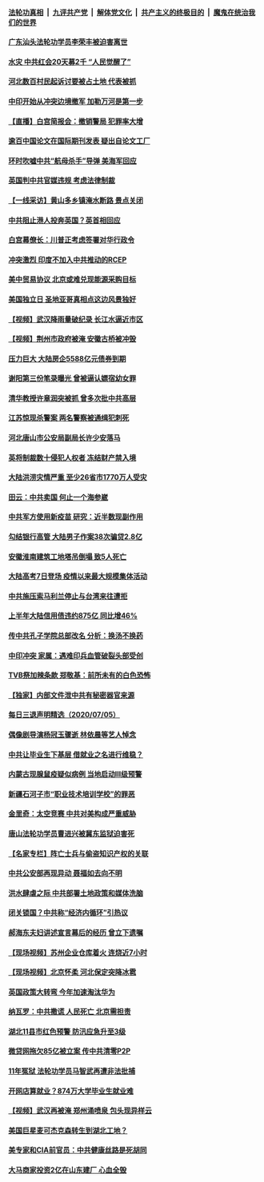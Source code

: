 ####  [法轮功真相](../../../../basic/blob/master/README.md?t=07070302) &nbsp;|&nbsp; [九评共产党](../../../../9ping.md/blob/master/README.md?t=07070302) &nbsp;|&nbsp; [解体党文化](../../../../jtdwh.md/blob/master/README.md?t=07070302)  &nbsp;|&nbsp; [共产主义的终极目的](../../../../gczydzjmd.md/blob/master/README.md?t=07070302) &nbsp;|&nbsp; [魔鬼在统治我们的世界](../../../../mgztzwmdsj.md/blob/master/README.md?t=07070302) 

#### [广东汕头法轮功学员李荣丰被迫害离世](../pages/nsc413/n12234088.md?t=07070302) 

#### [水灾 中共红会20天募2千 “人民觉醒了”](../pages/nsc413/n12236624.md?t=07070302) 

#### [河北数百村民起诉讨要被占土地 代表被抓](../pages/nsc413/n12236842.md?t=07070302) 

#### [中印开始从冲突边境撤军 加勒万河是第一步](../pages/nsc413/n12236708.md?t=07070302) 

#### [【直播】白宫简报会：撤销警局 犯罪率大增](../pages/nsc413/n12236567.md?t=07070302) 

#### [逾百中国论文在国际期刊发表 疑出自论文工厂](../pages/nsc413/n12236843.md?t=07070302) 

#### [环时吹嘘中共“航母杀手”导弹 美海军回应](../pages/nsc413/n12236663.md?t=07070302) 

#### [英国判中共官媒违规 考虑法律制裁](../pages/nsc413/n12236722.md?t=07070302) 

#### [【一线采访】黄山多乡镇淹水断路 景点关闭](../pages/nsc413/n12236492.md?t=07070302) 

#### [中共阻止港人投奔英国？英首相回应](../pages/nsc413/n12236576.md?t=07070302) 

#### [白宫幕僚长：川普正考虑签署对华行政令](../pages/nsc413/n12236557.md?t=07070302) 

#### [冲突激烈 印度不加入中共推动的RCEP](../pages/nsc413/n12236439.md?t=07070302) 

#### [美中贸易协议 北京或难兑现能源采购目标](../pages/nsc413/n12236355.md?t=07070302) 

#### [美国独立日 圣地亚哥真相点这边风景独好](../pages/nsc413/n12236330.md?t=07070302) 

#### [【视频】武汉降雨量破纪录 长江水逼近市区](../pages/nsc413/n12236154.md?t=07070302) 

#### [【视频】荆州市政府被淹 安徽古桥被冲毁](../pages/nsc413/n12236023.md?t=07070302) 

#### [压力巨大 大陆房企5588亿元债券到期](../pages/nsc413/n12235496.md?t=07070302) 

#### [谢阳第三份笔录曝光 曾被逼认嫖宿幼女罪](../pages/nsc413/n12235856.md?t=07070302) 


#### [清华教授许章润突被抓 曾多次批中共高层](../pages/nsc413/n12236051.md?t=07070302) 

#### [江苏惊现杀警案 两名警察被通缉犯刺死](../pages/nsc413/n12236065.md?t=07070302) 

#### [河北唐山市公安局副局长许少安落马](../pages/nsc413/n12235798.md?t=07070302) 

#### [英将制裁数十侵犯人权者 冻结财产禁入境](../pages/nsc413/n12235718.md?t=07070302) 

#### [大陆洪涝灾情严重 至少26省市1770万人受灾](../pages/nsc413/n12235421.md?t=07070302) 

#### [田云：中共卖国 何止一个海参崴](../pages/nsc413/n12235165.md?t=07070302) 

#### [中共军方使用新疫苗 研究：近半数现副作用](../pages/nsc413/n12235443.md?t=07070302) 

#### [勾结银行高管 大陆男子作案38次骗贷2.8亿](../pages/nsc413/n12235026.md?t=07070302) 

#### [安徽淮南建筑工地塔吊倒塌 致5人死亡](../pages/nsc413/n12235455.md?t=07070302) 

#### [大陆高考7日登场 疫情以来最大规模集体活动](../pages/nsc413/n12235290.md?t=07070302) 

#### [中共施压索马利兰停止与台湾来往遭拒](../pages/nsc413/n12235177.md?t=07070302) 

#### [上半年大陆信用债违约875亿 同比增46%](../pages/nsc413/n12234787.md?t=07070302) 

#### [传中共孔子学院总部改名 分析：换汤不换药](../pages/nsc413/n12235084.md?t=07070302) 

#### [中印冲突 家属：遇难印兵血管破裂头部受创](../pages/nsc413/n12235064.md?t=07070302) 

#### [TVB祭加辣条款 郑敬基：前所未有的白色恐怖](../pages/nsc413/n12234872.md?t=07070302) 

#### [【独家】内部文件泄中共有秘密器官来源](../pages/nsc413/n12223286.md?t=07070302) 

#### [每日三退声明精选（2020/07/05）](../pages/nsc413/n12234896.md?t=07070302) 

#### [偶像剧导演杨冠玉骤逝 林依晨等艺人悼念](../pages/nsc413/n12234607.md?t=07070302) 

#### [中共让毕业生下基层 借就业之名进行维稳？](../pages/nsc413/n12234643.md?t=07070302) 

#### [内蒙古现腺鼠疫疑似病例 当地启动Ⅲ级预警](../pages/nsc413/n12234567.md?t=07070302) 

#### [新疆石河子市“职业技术培训学校”的罪恶](../pages/nsc413/n12234341.md?t=07070302) 

#### [金里奇：太空竞赛 中共对美构成严重威胁](../pages/nsc413/n12234710.md?t=07070302) 

#### [唐山法轮功学员曹进兴被冀东监狱迫害死](../pages/nsc413/n12233897.md?t=07070302) 

#### [【名家专栏】阵亡士兵与偷盗知识产权的关联](../pages/nsc413/n12234199.md?t=07070302) 

#### [中共公安部再现异动 聂福如去向不明](../pages/nsc413/n12234426.md?t=07070302) 

#### [洪水肆虐之际 中共部署土地政策和媒体洗脑](../pages/nsc413/n12234528.md?t=07070302) 

#### [闭关锁国？中共称“经济内循环”引热议](../pages/nsc413/n12234416.md?t=07070302) 

#### [郝海东夫妇讲述宣言幕后的经历 曾立下遗嘱](../pages/nsc413/n12234136.md?t=07070302) 

#### [【现场视频】苏州企业仓库着火 连烧近7小时](../pages/nsc413/n12234173.md?t=07070302) 

#### [【现场视频】北京怀柔 河北保定突降冰雹](../pages/nsc413/n12234131.md?t=07070302) 

#### [英国政策大转弯 今年加速淘汰华为](../pages/nsc413/n12234119.md?t=07070302) 


#### [纳瓦罗：中共撒谎 人民死亡 北京需担责](../pages/nsc413/n12233467.md?t=07070302) 

#### [湖北11县市红色预警 防汛应急升至3级](../pages/nsc413/n12233907.md?t=07070302) 

#### [微贷网拖欠85亿被立案 传中共清零P2P](../pages/nsc413/n12233800.md?t=07070302) 

#### [11年冤狱 法轮功学员马智武再遭非法批捕](../pages/nsc413/n12230577.md?t=07070302) 

#### [开网店算就业？874万大学毕业生就业难](../pages/nsc413/n12233886.md?t=07070302) 

#### [【视频】武汉再被淹 郑州涌喷泉 包头现异样云](../pages/nsc413/n12233859.md?t=07070302) 

#### [美国巨星麦可杰克森转生到湖北工地？](../pages/nsc413/n12233623.md?t=07070302) 

#### [美专家和CIA前官员：中共健康丝路是死胡同](../pages/nsc413/n12217750.md?t=07070302) 

#### [大马商家投资2亿在山东建厂 心血全毁](../pages/nsc413/n12233792.md?t=07070302) 

